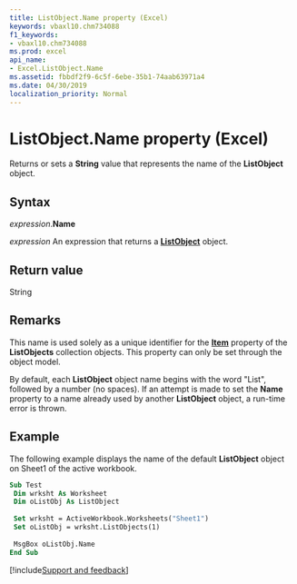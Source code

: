 ```yaml
---
title: ListObject.Name property (Excel)
keywords: vbaxl10.chm734088
f1_keywords:
- vbaxl10.chm734088
ms.prod: excel
api_name:
- Excel.ListObject.Name
ms.assetid: fbbdf2f9-6c5f-6ebe-35b1-74aab63971a4
ms.date: 04/30/2019
localization_priority: Normal
---
```



# ListObject.Name property (Excel)

Returns or sets a **String** value that represents the name of the **ListObject** object.


## Syntax

_expression_.**Name**

_expression_ An expression that returns a **[ListObject](Excel.ListObject.md)** object.


## Return value

String


## Remarks

This name is used solely as a unique identifier for the **[Item](Excel.ListObjects.Item.md)** property of the **ListObjects** collection objects. This property can only be set through the object model.

By default, each **ListObject** object name begins with the word "List", followed by a number (no spaces). If an attempt is made to set the **Name** property to a name already used by another **ListObject** object, a run-time error is thrown.


## Example

The following example displays the name of the default **ListObject** object on Sheet1 of the active workbook.

```vb
Sub Test 
 Dim wrksht As Worksheet 
 Dim oListObj As ListObject 
 
 Set wrksht = ActiveWorkbook.Worksheets("Sheet1") 
 Set oListObj = wrksht.ListObjects(1) 
 
 MsgBox oListObj.Name 
End Sub
```




[!include[Support and feedback](~/includes/feedback-boilerplate.md)]
